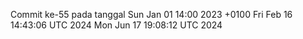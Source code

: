 Commit ke-55 pada tanggal Sun Jan 01 14:00 2023 +0100
Fri Feb 16 14:43:06 UTC 2024
Mon Jun 17 19:08:12 UTC 2024
